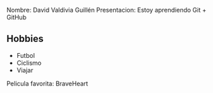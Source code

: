 Nombre: David Valdivia Guillén
Presentacion: Estoy aprendiendo Git + GitHub
## Hobbies

- Futbol
- Ciclismo
- Viajar

Pelicula favorita: BraveHeart
